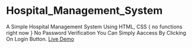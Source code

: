 # Hospital_Management_System
A Simple Hospital Management System Using HTML, CSS { no functions right now }
No Password Verification You Can Simply Aaccess By Clicking On Login Button.
<a href="https://rajputpritesh1.github.io/Hospital_Management_System/">Live Demo</a>
